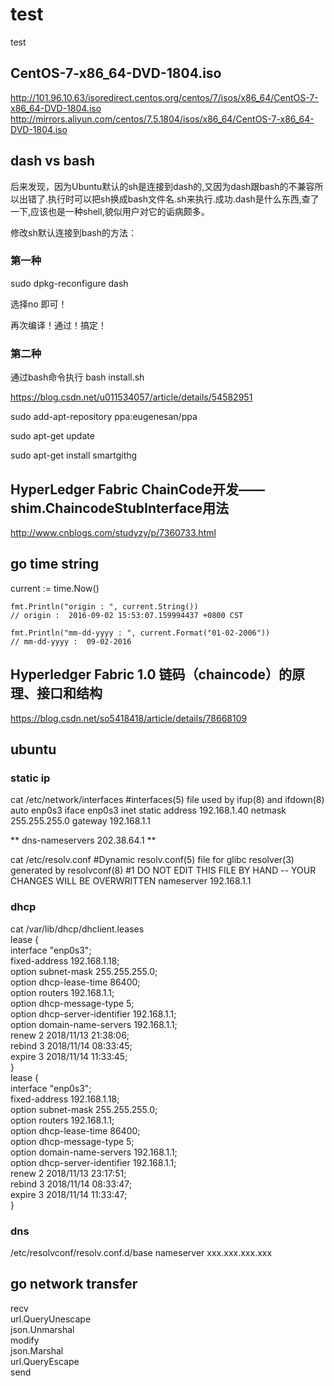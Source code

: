# test
test

## CentOS-7-x86_64-DVD-1804.iso
http://101.96.10.63/isoredirect.centos.org/centos/7/isos/x86_64/CentOS-7-x86_64-DVD-1804.iso
http://mirrors.aliyun.com/centos/7.5.1804/isos/x86_64/CentOS-7-x86_64-DVD-1804.iso


## dash vs bash
后来发现，因为Ubuntu默认的sh是连接到dash的,又因为dash跟bash的不兼容所以出错了.执行时可以把sh换成bash文件名.sh来执行.成功.dash是什么东西,查了一下,应该也是一种shell,貌似用户对它的诟病颇多。

修改sh默认连接到bash的方法：

### 第一种
sudo dpkg-reconfigure dash

选择no 即可！

再次编译！通过！搞定！



### 第二种
通过bash命令执行
bash install.sh


https://blog.csdn.net/u011534057/article/details/54582951

sudo add-apt-repository ppa:eugenesan/ppa

sudo apt-get update

sudo apt-get install smartgithg




## HyperLedger Fabric ChainCode开发——shim.ChaincodeStubInterface用法


http://www.cnblogs.com/studyzy/p/7360733.html



## go time string

current := time.Now()

    fmt.Println("origin : ", current.String())
    // origin :  2016-09-02 15:53:07.159994437 +0800 CST

    fmt.Println("mm-dd-yyyy : ", current.Format("01-02-2006"))
    // mm-dd-yyyy :  09-02-2016


## Hyperledger Fabric 1.0 链码（chaincode）的原理、接口和结构
https://blog.csdn.net/so5418418/article/details/78668109



## ubuntu

### static ip

cat /etc/network/interfaces
#interfaces(5) file used by ifup(8) and ifdown(8)
auto enp0s3
iface enp0s3 inet static
address 192.168.1.40
netmask 255.255.255.0
gateway 192.168.1.1

** dns-nameservers 202.38.64.1 **


cat /etc/resolv.conf 
#Dynamic resolv.conf(5) file for glibc resolver(3) generated by resolvconf(8)
#1     DO NOT EDIT THIS FILE BY HAND -- YOUR CHANGES WILL BE OVERWRITTEN
nameserver 192.168.1.1





### dhcp 

cat /var/lib/dhcp/dhclient.leases  
 lease {  
 interface "enp0s3";  
 fixed-address 192.168.1.18;  
 option subnet-mask 255.255.255.0;  
 option dhcp-lease-time 86400;  
 option routers 192.168.1.1;  
 option dhcp-message-type 5;  
 option dhcp-server-identifier 192.168.1.1;  
 option domain-name-servers 192.168.1.1;  
 renew 2 2018/11/13 21:38:06;  
 rebind 3 2018/11/14 08:33:45;  
 expire 3 2018/11/14 11:33:45;  
 }  
 lease {   
 interface "enp0s3";  
 fixed-address 192.168.1.18;  
 option subnet-mask 255.255.255.0;  
 option routers 192.168.1.1;  
 option dhcp-lease-time 86400;  
 option dhcp-message-type 5;  
 option domain-name-servers 192.168.1.1;  
 option dhcp-server-identifier 192.168.1.1;  
 renew 2 2018/11/13 23:17:51;  
 rebind 3 2018/11/14 08:33:47;    
 expire 3 2018/11/14 11:33:47;    
 }

### dns
/etc/resolvconf/resolv.conf.d/base
nameserver xxx.xxx.xxx.xxx

## go network transfer
recv  
url.QueryUnescape  
json.Unmarshal  
modify  
json.Marshal  
url.QueryEscape  
send  


